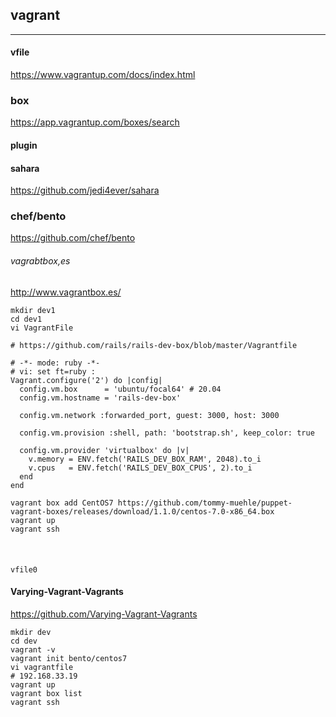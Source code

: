 ## vagrant

---

#### vfile
https://www.vagrantup.com/docs/index.html

### box
https://app.vagrantup.com/boxes/search

#### plugin
#### sahara
https://github.com/jedi4ever/sahara

### chef/bento
https://github.com/chef/bento

###### vagrabtbox,es
http://www.vagrantbox.es/

```
mkdir dev1
cd dev1
vi VagrantFile
```
```
# https://github.com/rails/rails-dev-box/blob/master/Vagrantfile

# -*- mode: ruby -*-
# vi: set ft=ruby :
Vagrant.configure('2') do |config|
  config.vm.box      = 'ubuntu/focal64' # 20.04
  config.vm.hostname = 'rails-dev-box'

  config.vm.network :forwarded_port, guest: 3000, host: 3000

  config.vm.provision :shell, path: 'bootstrap.sh', keep_color: true

  config.vm.provider 'virtualbox' do |v|
    v.memory = ENV.fetch('RAILS_DEV_BOX_RAM', 2048).to_i
    v.cpus   = ENV.fetch('RAILS_DEV_BOX_CPUS', 2).to_i
  end
end

```
```
vagrant box add CentOS7 https://github.com/tommy-muehle/puppet-vagrant-boxes/releases/download/1.1.0/centos-7.0-x86_64.box
vagrant up
vagrant ssh



```


####

###
###

```
vfile0

```

#### Varying-Vagrant-Vagrants
https://github.com/Varying-Vagrant-Vagrants


```
mkdir dev
cd dev
vagrant -v
vagrant init bento/centos7
vi vagrantfile
# 192.168.33.19
vagrant up
vagrant box list
vagrant ssh


```

```
```
